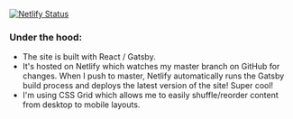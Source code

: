 [![Netlify Status](https://api.netlify.com/api/v1/badges/f6150418-9878-412b-8ea6-9c9d9be761a2/deploy-status)](https://app.netlify.com/sites/wizardly-sammet-ea42d6/deploys)

### Under the hood:

- The site is built with React / Gatsby.
- It's hosted on Netlify which watches my master branch on GitHub for changes. When I push to master, Netlify automatically runs the Gatsby build process and deploys the latest version of the site! Super cool!
- I'm using CSS Grid which allows me to easily shuffle/reorder content from desktop to mobile layouts.
